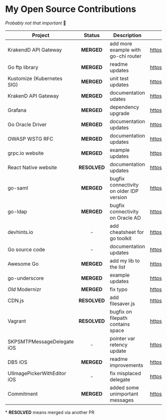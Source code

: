 # My Open Source Contributions

*Probably not that important* 🤷

| Project | Status | Description | Link |
| ------- | :----: | ----------- | ---- |
| KrakendD API Gateway | **MERGED** | add more example with go-chi router | https://git.io/JJlfM |
| Go ftp library | **MERGED** | readme updates | https://git.io/JJG8C |
| Kustomize (Kubernetes SIG) | **MERGED** | unit test updates | https://git.io/JfIZI |
| KrakenD API Gateway | **MERGED** | documentation udates | https://git.io/JfvEX |
| Grafana | **MERGED** | dependency upgrade | https://git.io/JfvE1 |
| Go Oracle Driver | **MERGED** | documentation updates | https://git.io/JfvEM |
| OWASP WSTG RFC | **MERGED** | documentation updates | https://git.io/JfvED |
| grpc.io website | **MERGED** | example updates | https://git.io/JfvEy |
| React Native website | **RESOLVED** | documentation updates | https://git.io/JfvES |
| go-saml | **MERGED** | bugfix connectivity on older IDP version | https://git.io/JfvE9 |
| go-ldap | **MERGED** | bugfix connectivity on Oracle AD | https://git.io/JfvEH |
| devhints.io | - | add cheatsheet for go toolkit | https://git.io/JfvE7 |
| Go source code | - | documentation updates | https://git.io/JfvE5 |
| Awesome Go | **MERGED** | add my lib to the list | https://git.io/JfvEb |
| go-underscore | **MERGED** | example updates | https://git.io/JJ7vr |
| *Old* Modernizr | **MERGED** | fix typo | https://git.io/JfvEA |
| CDN.js | **RESOLVED** | add filesaver.js | https://git.io/JfvEp |
| Vagrant | **RESOLVED** | bugfix on filepath contains space | https://git.io/Jfvue |
| SKPSMTPMessageDelegate iOS | - | pointer var retency update | https://git.io/JfvEj |
| DB5 iOS | **MERGED** | readme improvements | https://git.io/JJ7vV |
| UIImagePickerWithEditor iOS | - | fix misplaced delegate | https://git.io/JJ7v2 |
| Commitment | **MERGED** | added some unimportant messages | https://git.io/JJ7vu |

\* **RESOLVED** means merged via another PR
